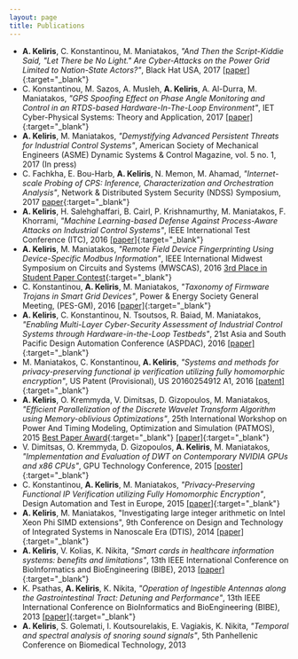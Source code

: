 ```yaml
---
layout: page
title: Publications
---
```


- **A. Keliris**, C. Konstantinou, M. Maniatakos, *"And Then the Script-Kiddie Said, "Let There be No Light." Are Cyber-Attacks on the Power Grid Limited to Nation-State Actors?"*, Black Hat USA, 2017 [[paper]](https://www.blackhat.com/docs/us-17/thursday/us-17-Keliris-And-Then-The-Script-Kiddie-Said-Let-There-Be-No-Light-Are-Cyberattacks-On-The-Power-Grid-Limited-To-Nation-State-Actors-wp.pdf){:target="_blank"}
- C. Konstantinou, M. Sazos, A. Musleh, **A. Keliris**, A. Al-Durra, M. Maniatakos, *"GPS Spoofing Effect on Phase Angle Monitoring and Control in an RTDS-based Hardware-In-The-Loop Environment"*, IET Cyber-Physical Systems: Theory and Application, 2017 [[paper]](http://digital-library.theiet.org/content/journals/10.1049/iet-cps.2017.0033){:target="_blank"}
- **A. Keliris**, M. Maniatakos, *"Demystifying Advanced Persistent Threats for Industrial Control Systems"*, American Society of Mechanical Engineers (ASME) Dynamic Systems & Control Magazine, vol. 5 no. 1, 2017 (In press)
- C. Fachkha, E. Bou-Harb, **A. Keliris**, N. Memon, M. Ahamad, *"Internet-scale Probing of CPS: Inference, Characterization and Orchestration Analysis"*, Network & Distributed System Security (NDSS) Symposium, 2017 [paper](http://www.internetsociety.org/sites/default/files/ndss2017_08-4_Fachkha_paper.pdf){:target="_blank"}
- **A. Keliris**, H. Salehghaffari, B. Cairl, P. Krishnamurthy, M. Maniatakos, F. Khorrami, *"Machine Learning-based Defense Against Process-Aware Attacks on Industrial Control Systems"*, IEEE International Test Conference (ITC), 2016 [[paper]](http://ieeexplore.ieee.org/document/7805855){:target="_blank"}
- **A. Keliris**, M. Maniatakos, *"Remote Field Device Fingerprinting Using Device-Specific Modbus Information"*, IEEE International Midwest Symposium on Circuits and Systems (MWSCAS), 2016 [3rd Place in Student Paper Contest](http://events.kustar.ac.ae/mwscas2016/student-paper-contest-winners-announced){:target="_blank"}
- C. Konstantinou, **A. Keliris**,  M. Maniatakos, *"Taxonomy of Firmware Trojans in Smart Grid Devices"*, Power & Energy Society General Meeting, (PES-GM), 2016 [[paper]](http://ieeexplore.ieee.org/document/7741452){:target="_blank"}
- **A. Keliris**, C. Konstantinou, N. Tsoutsos, R. Baiad, M. Maniatakos, *"Enabling Multi-Layer Cyber-Security Assessment of Industrial Control Systems through Hardware-in-the-Loop Testbeds"*, 21st Asia and South Pacific Design Automation Conference (ASPDAC), 2016 [[paper]](http://ieeexplore.ieee.org/document/7428063){:target="_blank"}
- M. Maniatakos, C. Konstantinou, **A. Keliris**, *"Systems and methods for privacy-preserving functional ip verification utilizing fully homomorphic encryption"*, US Patent (Provisional), US 20160254912 A1, 2016 [[patent]](https://www.google.com.na/patents/US20160254912){:target="_blank"}
- **A. Keliris**, O. Kremmyda, V. Dimitsas, D. Gizopoulos, M. Maniatakos, *"Efficient Parallelization of the Discrete Wavelet Transform Algorithm using Memory-oblivious Optimizations"*, 25th International Workshop on Power And Timing Modeling, Optimization and Simulation (PATMOS), 2015 [Best Paper Award](http://www.chipinbahia.eng.ufba.br/best-paper-awards){:target="_blank"} [[paper]](http://ieeexplore.ieee.org/document/7347583){:target="_blank"}
- V. Dimitsas, O. Kremmyda, D. Gizopoulos, **A. Keliris**, M. Maniatakos, *"Implementation and Evaluation of DWT on Contemporary NVIDIA GPUs and x86 CPUs"*, GPU Technology Conference, 2015 [[poster]](http://on-demand.gputechconf.com/gtc/2015/posters/GTC_2015_Developer_Algorithms_07_P5186_WEB.pdf){:target="_blank"}
- C. Konstantinou, **A. Keliris**, M. Maniatakos, *"Privacy-Preserving Functional IP Verification utilizing Fully Homomorphic Encryption"*, Design Automation and Test in Europe, 2015 [[paper]](http://ieeexplore.ieee.org/document/7092410){:target="_blank"}
- **A. Keliris**, M. Maniatakos, "Investigating large integer arithmetic on Intel Xeon Phi SIMD extensions", 9th Conference on Design and Technology of Integrated Systems in Nanoscale Era (DTIS), 2014 [[paper]](http://ieeexplore.ieee.org/document/6850661){:target="_blank"}
- **A. Keliris**, V. Kolias, K. Nikita, *"Smart cards in healthcare information systems: benefits and limitations"*, 13th IEEE International Conference on BioInformatics and BioEngineering (BIBE), 2013 [[paper]](http://ieeexplore.ieee.org/document/6701540){:target="_blank"}
- K. Psathas, **A. Keliris**, K. Nikita, *"Operation of Ingestible Antennas along the Gastrointestinal Tract: Detuning and Performance"*, 13th IEEE International Conference on BioInformatics and BioEngineering (BIBE), 2013 [[paper]](http://ieeexplore.ieee.org/document/6701534){:target="_blank"}
- **A. Keliris**, S. Golemati, I. Koutsourelakis, E. Vagiakis, K. Nikita, *"Temporal and spectral analysis of snoring sound signals"*, 5th Panhellenic Conference on Biomedical Technology, 2013